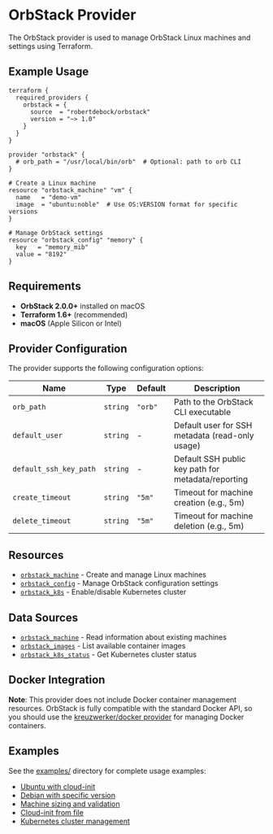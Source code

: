 # OrbStack Provider

The OrbStack provider is used to manage OrbStack Linux machines and settings using Terraform.

## Example Usage

```hcl
terraform {
  required_providers {
    orbstack = {
      source  = "robertdebock/orbstack"
      version = "~> 1.0"
    }
  }
}

provider "orbstack" {
  # orb_path = "/usr/local/bin/orb"  # Optional: path to orb CLI
}

# Create a Linux machine
resource "orbstack_machine" "vm" {
  name   = "demo-vm"
  image  = "ubuntu:noble"  # Use OS:VERSION format for specific versions
}

# Manage OrbStack settings
resource "orbstack_config" "memory" {
  key   = "memory_mib"
  value = "8192"
}
```

## Requirements

- **OrbStack 2.0.0+** installed on macOS
- **Terraform 1.6+** (recommended)
- **macOS** (Apple Silicon or Intel)

## Provider Configuration

The provider supports the following configuration options:

| Name | Type | Default | Description |
|------|------|---------|-------------|
| `orb_path` | `string` | `"orb"` | Path to the OrbStack CLI executable |
| `default_user` | `string` | - | Default user for SSH metadata (read-only usage) |
| `default_ssh_key_path` | `string` | - | Default SSH public key path for metadata/reporting |
| `create_timeout` | `string` | `"5m"` | Timeout for machine creation (e.g., 5m) |
| `delete_timeout` | `string` | `"5m"` | Timeout for machine deletion (e.g., 5m) |

## Resources

- [`orbstack_machine`](resources/machine.md) - Create and manage Linux machines
- [`orbstack_config`](resources/config.md) - Manage OrbStack configuration settings
- [`orbstack_k8s`](resources/k8s.md) - Enable/disable Kubernetes cluster

## Data Sources

- [`orbstack_machine`](data-sources/machine.md) - Read information about existing machines
- [`orbstack_images`](data-sources/images.md) - List available container images
- [`orbstack_k8s_status`](data-sources/k8s_status.md) - Get Kubernetes cluster status

## Docker Integration

**Note**: This provider does not include Docker container management resources. OrbStack is fully compatible with the standard Docker API, so you should use the [kreuzwerker/docker provider](https://registry.terraform.io/providers/kreuzwerker/docker/latest) for managing Docker containers.

## Examples

See the [examples/](../examples/) directory for complete usage examples:

- [Ubuntu with cloud-init](../examples/ubuntu-cloudinit/)
- [Debian with specific version](../examples/debian-tag/)
- [Machine sizing and validation](../examples/machine-sizing/)
- [Cloud-init from file](../examples/cloud-init-file/)
- [Kubernetes cluster management](../examples/k8s/)
